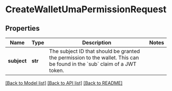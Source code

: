 # CreateWalletUmaPermissionRequest

## Properties
Name | Type | Description | Notes
------------ | ------------- | ------------- | -------------
**subject** | **str** | The subject ID that should be granted the permission to the wallet. This can be found in the &#x60;sub&#x60; claim of a JWT token. | 

[[Back to Model list]](../README.md#documentation-for-models) [[Back to API list]](../README.md#documentation-for-api-endpoints) [[Back to README]](../README.md)


